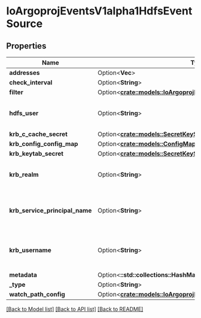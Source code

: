 # IoArgoprojEventsV1alpha1HdfsEventSource

## Properties

Name | Type | Description | Notes
------------ | ------------- | ------------- | -------------
**addresses** | Option<**Vec<String>**> |  | [optional]
**check_interval** | Option<**String**> |  | [optional]
**filter** | Option<[**crate::models::IoArgoprojEventsV1alpha1EventSourceFilter**](io.argoproj.events.v1alpha1.EventSourceFilter.md)> |  | [optional]
**hdfs_user** | Option<**String**> | HDFSUser is the user to access HDFS file system. It is ignored if either ccache or keytab is used. | [optional]
**krb_c_cache_secret** | Option<[**crate::models::SecretKeySelector**](SecretKeySelector.md)> |  | [optional]
**krb_config_config_map** | Option<[**crate::models::ConfigMapKeySelector**](ConfigMapKeySelector.md)> |  | [optional]
**krb_keytab_secret** | Option<[**crate::models::SecretKeySelector**](SecretKeySelector.md)> |  | [optional]
**krb_realm** | Option<**String**> | KrbRealm is the Kerberos realm used with Kerberos keytab It must be set if keytab is used. | [optional]
**krb_service_principal_name** | Option<**String**> | KrbServicePrincipalName is the principal name of Kerberos service It must be set if either ccache or keytab is used. | [optional]
**krb_username** | Option<**String**> | KrbUsername is the Kerberos username used with Kerberos keytab It must be set if keytab is used. | [optional]
**metadata** | Option<**::std::collections::HashMap<String, String>**> |  | [optional]
**_type** | Option<**String**> |  | [optional]
**watch_path_config** | Option<[**crate::models::IoArgoprojEventsV1alpha1WatchPathConfig**](io.argoproj.events.v1alpha1.WatchPathConfig.md)> |  | [optional]

[[Back to Model list]](../README.md#documentation-for-models) [[Back to API list]](../README.md#documentation-for-api-endpoints) [[Back to README]](../README.md)


